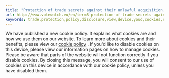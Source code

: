 ```yaml
---
title: "Protection of trade secrets against their unlawful acquisition, use and disclosure"
url: http://www.votewatch.eu/en/term8-protection-of-trade-secrets-against-their-unlawful-acquisition-use-and-disclosure-draft-legislative--2.html
keywords: trade,protection,policy,disclosure,view,device,youd,cookies,secrets,website,published,acquisition,unlawful,disable,cookie,unless
---
```

We have published a new cookie policy. It explains what cookies are and how we use them on our website. To learn more about cookies and their benefits, please view our [cookie policy](https://www.votewatch.eu/blog/cookies-policy/) . If you\'d like to disable cookies on this device, please view our information pages on how to manage cookies. Please be aware that parts of the website will not function correctly if you disable cookies. By closing this message, you will consent to our use of cookies on this device in accordance with our cookie policy, unless you have disabled them.
